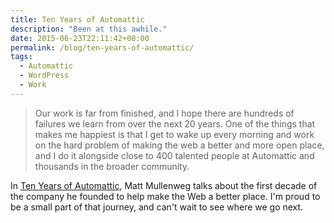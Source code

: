 ```yaml
---
title: Ten Years of Automattic
description: "Been at this awhile."
date: 2015-06-23T22:11:42+00:00
permalink: /blog/ten-years-of-automattic/
tags:
  - Automattic
  - WordPress
  - Work
---
```


> Our work is far from finished, and I hope there are hundreds of failures we learn from over the next 20 years. One of the things that makes me happiest is that I get to wake up every morning and work on the hard problem of making the web a better and more open place, and I do it alongside close to 400 talented people at Automattic and thousands in the broader community.

In [Ten Years of Automattic](http://ma.tt/2015/06/ten-years-of-automattic/), Matt Mullenweg talks about the first decade of the company he founded to help make the Web a better place. I'm proud to be a small part of that journey, and can't wait to see where we go next.
